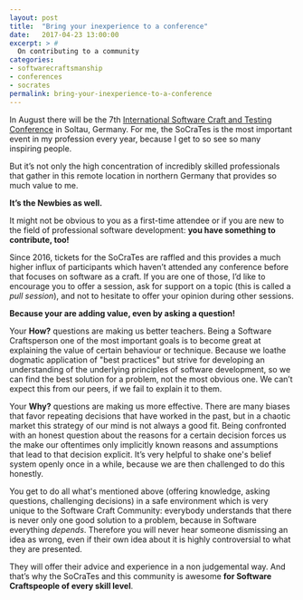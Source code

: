 ```yaml
---
layout: post
title:  "Bring your inexperience to a conference"
date:   2017-04-23 13:00:00
excerpt: > #
  On contributing to a community
categories:
- softwarecraftsmanship
- conferences
- socrates
permalink: bring-your-inexperience-to-a-conference
---
```


In August there will be the 7th [International Software Craft and Testing Conference](https://socrates-conference.de/) in Soltau, Germany. For me, the SoCraTes is the most important event in my profession every year, because I get to so see so many inspiring people.

But it’s not only the high concentration of incredibly skilled professionals that gather in this remote location in northern Germany that provides so much value to me.

**It’s the Newbies as well.**

It might not be obvious to you as a first-time attendee or if you are new to the field of professional software development: **you have something to contribute, too!**

Since 2016, tickets for the SoCraTes are raffled and this provides a much higher influx of participants which haven’t attended any conference before that focuses on software as a craft. If you are one of those, I’d like to encourage you to offer a session, ask for support on a topic (this is called a *pull session*), and not to hesitate to offer your opinion during other sessions.

**Because your are adding value, even by asking a question!**

Your **How?** questions are making us better teachers. Being a Software Craftsperson one of the most important goals is to become great at explaining the value of certain behaviour or technique. Because we loathe dogmatic application of "best practices" but strive for developing an understanding of the underlying principles of software development, so we can find the best solution for a problem, not the most obvious one. We can’t expect this from our peers, if we fail to explain it to them.

Your **Why?** questions are making us more effective. There are many biases that favor repeating decisions that have worked in the past, but in a chaotic market this strategy of our mind is not always a good fit. Being confronted with an honest question about the reasons for a certain decision forces us the make our oftentimes only implicitly known reasons and assumptions that lead to that decision explicit. It’s very helpful to shake one's belief system openly once in a while, because we are then challenged to do this honestly.

You get to do all what's mentioned above (offering knowledge, asking questions, challenging decisions) in a safe environment which is very unique to the Software Craft Community: everybody understands that there is never only one good solution to a problem, because in Software everything *depends*. Therefore you will never hear someone dismissing an idea as wrong, even if their own idea about it is highly controversial to what they are presented.

They will offer their advice and experience in a non judgemental way. And that’s why the SoCraTes and this community is awesome **for Software Craftspeople of every skill level**.
